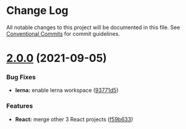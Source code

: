 # Change Log

All notable changes to this project will be documented in this file.
See [Conventional Commits](https://conventionalcommits.org) for commit guidelines.

# [2.0.0](https://github.com/sabertazimi/gba/compare/v1.2.0...v2.0.0) (2021-09-05)


### Bug Fixes

* **lerna:** enable lerna workspace ([93771d5](https://github.com/sabertazimi/gba/commit/93771d5ad84d8fc96a66f93f0ec75a11a0fe6c65))


### Features

* **React:** merge other 3 React projects ([f59b633](https://github.com/sabertazimi/gba/commit/f59b6335439c813262cfa07bd5fdd1ebf0a02d22))
